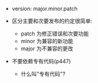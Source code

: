 + version: major.minor.patch
+ 区分主要和次要发布的约定很简单:
    + patch 为修正错误和次要功能
    + minor 为兼容的新功能
    + major 为不兼容的更改

+ 不要依赖专有代码(p447)
    + 什么叫"专有代码"?

